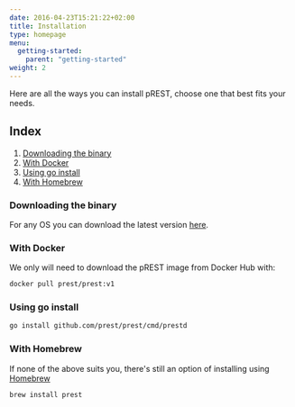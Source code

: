 ```yaml
---
date: 2016-04-23T15:21:22+02:00
title: Installation
type: homepage
menu:
  getting-started:
    parent: "getting-started"
weight: 2
---
```


Here are all the ways you can install pREST, choose one that best fits your needs.

## Index

1. [Downloading the binary](/getting-started/installation/#downloading-the-binary)
1. [With Docker](/getting-started/installation/#with-docker)
1. [Using go install](/getting-started/installation/#using-go-install)
1. [With Homebrew](/getting-started/installation/#with-homebrew)

### Downloading the binary

For any OS you can download the latest version [here](https://github.com/prest/prest/releases/latest).

### With Docker

We only will need to download the pREST image from Docker Hub with:

```sh
docker pull prest/prest:v1
```

### Using go install

```sh
go install github.com/prest/prest/cmd/prestd
```

### With Homebrew

If none of the above suits you, there's still an option of installing using [Homebrew](https://brew.sh/)

```sh
brew install prest
```
